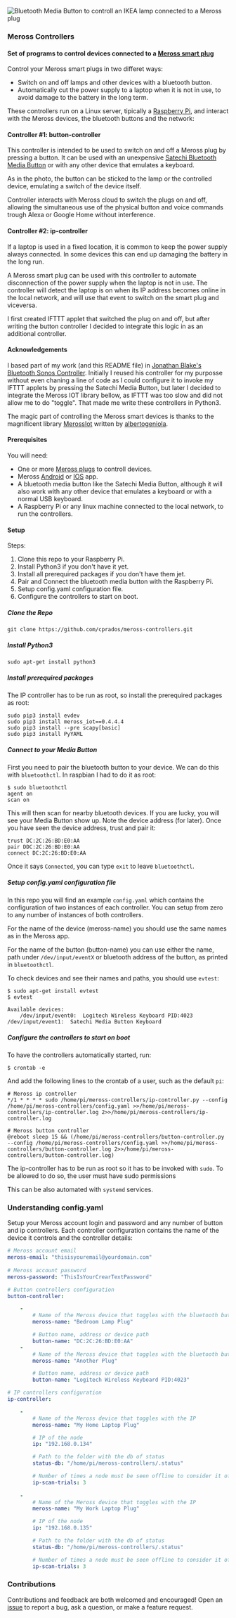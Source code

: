 ![Bluetooth Media Button to controll an IKEA lamp connected to a Meross plug](satechi_button_on_lamp.jpg)

### Meross Controllers
#### Set of programs to control devices connected to a [Meross smart plug](https://www.meross.com/home)
Control your Meross smart plugs in two differet ways: 

 - Switch on and off lamps and other devices with a bluetooth button.
 - Automatically cut the power supply to a laptop when it is not in use, to avoid damage to the battery in the long term.

These controllers run on a Linux server, tipically a [Raspberry Pi](https://www.raspberrypi.org/), and interact with the Meross devices, the bluetooth buttons and the network:

#### Controller #1: button-controller
This controller is intended to be used to switch on and off a Meross plug by pressing a button. It can be used with an unexpensive [Satechi Bluetooth Media Button](https://www.amazon.com/Satechi-Bluetooth-Button-compatible-Samsung-Media/dp/B00RM75NL0/) or with any other device that emulates a keyboard.

As in the photo, the button can be sticked to the lamp or the controlled device, emulating a switch of the device itself. 

Controller interacts with Meross cloud to switch the plugs on and off, allowing the simultaneous use of the physical button and voice commands trough Alexa or Google Home without interference.

#### Controller #2: ip-controller
If a laptop is used in a fixed location, it is common to keep the power supply always connected. In some devices this can end up damaging the battery in the long run.

A Meross smart plug can be used with this controller to automate disconnection of the power supply when the laptop is not in use. The controller will detect the laptop is on when its IP address becomes online in the local network, and will use that event to switch on the smart plug and viceversa.
 
I first created IFTTT applet that switched the plug on and off, but after writing the button controller I decided to integrate this logic in as an additional controller.

#### Acknowledgements
I based part of my work (and this README file) in [Jonathan Blake's Bluetooth Sonos Controller](https://github.com/mochi-co/bluetooth-sonos-controller). Initially I reused his controller for my purposse without even chaning a line of code as I could configure it to invoke my IFTTT applets by pressing the Satechi Media Button, but later I decided to integrate the Meross IOT library bellow, as IFTTT was too slow and did not allow me to do "toggle". That made me write these controllers in Python3.

The magic part of controlling the Meross smart devices is thanks to the magnificent library [MerossIot](https://github.com/albertogeniola/MerossIot) written by [albertogeniola](https://github.com/albertogeniola).

#### Prerequisites
You will need:

 - One or more [Meross plugs](https://www.amazon.es/gp/product/B08PF3R4BG) to controll devices.
 - Meross [Android](https://play.google.com/store/apps/details?id=com.meross.meross) or [IOS](https://apps.apple.com/es/app/meross/id1260842951) app.
 - A bluetooth media button like the Satechi Media Button, although it will also work with any other device that emulates a keyboard or with a normal USB keyboard.
 - A Raspberry Pi or any linux machine connected to the local network, to run the controllers.

#### Setup
Steps:
1. Clone this repo to your Raspberry Pi.
2. Install Python3 if you don't have it yet.
3. Install all prerequired packages if you don't have them jet.
4. Pair and Connect the bluetooth media button with the Raspberry Pi.
5. Setup config.yaml configuration file. 
6. Configure the controllers to start on boot.

##### Clone the Repo	
	git clone https://github.com/cprados/meross-controllers.git

##### Install Python3
	sudo apt-get install python3

##### Install prerequired packages
The IP controller has to be run as root, so install the prerequired packages as root:

	sudo pip3 install evdev
	sudo pip3 install meross_iot==0.4.4.4
	sudo pip3 install --pre scapy[basic]
	sudo pip3 install PyYAML

#####  Connect to your Media Button
First you need to pair the bluetooth button to your device. We can do this with `bluetoothctl`. In raspbian I had to do it as root:

```
$ sudo bluetoothctl
agent on
scan on
```
This will then scan for nearby bluetooth devices. If you are lucky, you will see your Media Button show up. Note the device address (for later). Once you have seen the device address, trust and pair it:
```
trust DC:2C:26:BD:E0:AA
pair DDC:2C:26:BD:E0:AA
connect DC:2C:26:BD:E0:AA
```
Once it says `Connected`, you can type  `exit` to leave `bluetoothctl`.

##### Setup config.yaml configuration file
In this repo you will find an example `config.yaml` which contains the configuration of two instances of each controller. You can setup from zero to any number of instances of both controllers.

For the name of the device (meross-name) you should use the same names as in the Meross app.

For the name of the button (button-name) you can use either the name, path under `/dev/input/eventX` or bluetooth address of the button, as printed in `bluetoothctl`.

To check devices and see their names and paths, you should use `evtest`:

	$ sudo apt-get install evtest
	$ evtest

	Available devices:
        /dev/input/event0:  Logitech Wireless Keyboard PID:4023
	/dev/input/event1:  Satechi Media Button Keyboard

##### Configure the controllers to start on boot

To have the controllers automatically started, run:
```
$ crontab -e
```
And add the following lines to the crontab of a user, such as the default `pi`:
```
# Meross ip controller
*/1 * * * * sudo /home/pi/meross-controllers/ip-controller.py --config /home/pi/meross-controllers/config.yaml >>/home/pi/meross-controllers/ip-controller.log 2>>/home/pi/meross-controllers/ip-controller.log

# Meross button controller
@reboot sleep 15 && (/home/pi/meross-controllers/button-controller.py --config /home/pi/meross-controllers/config.yaml >>/home/pi/meross-controllers/button-controller.log 2>>/home/pi/meross-controllers/button-controller.log)
```
The ip-controller has to be run as root so it has to be invoked with `sudo`. To be allowed to do so, the user must have sudo permissions

This can be also automated with `systemd` services.

### Understanding config.yaml
Setup your Meross account login and password and any number of button and ip controllers. Each controller configuration contains the name of the device it controls and the controller details:

````yaml
# Meross account email
meross-email: "thisisyouremail@yourdomain.com"
    
# Meross account password
meross-password: "ThisIsYourCrearTextPassword"

# Button controllers configuration
button-controller:

    -
        # Name of the Meross device that toggles with the bluetooth button
        meross-name: "Bedroom Lamp Plug"

        # Button name, address or device path
        button-name: "DC:2C:26:BD:E0:AA"
    -
        # Name of the Meross device that toggles with the bluetooth button
        meross-name: "Another Plug"

        # Button name, address or device path
        button-name: "Logitech Wireless Keyboard PID:4023"

# IP controllers configuration
ip-controller:

    -
        # Name of the Meross device that toggles with the IP
        meross-name: "My Home Laptop Plug"

        # IP of the node 
        ip: "192.168.0.134"

        # Path to the folder with the db of status
        status-db: "/home/pi/meross-controllers/.status"

        # Number of times a node must be seen offline to consider it off
        ip-scan-trials: 3
      
    - 
        # Name of the Meross device that toggles with the IP
        meross-name: "My Work Laptop Plug"

        # IP of the node 
        ip: "192.168.0.135"

        # Path to the folder with the db of status
        status-db: "/home/pi/meross-controllers/.status"

        # Number of times a node must be seen offline to consider it off
        ip-scan-trials: 3
````
### Contributions
Contributions and feedback are both welcomed and encouraged! Open an [issue](https://github.com/cprados/meross-controllers/issues) to report a bug, ask a question, or make a feature request.
